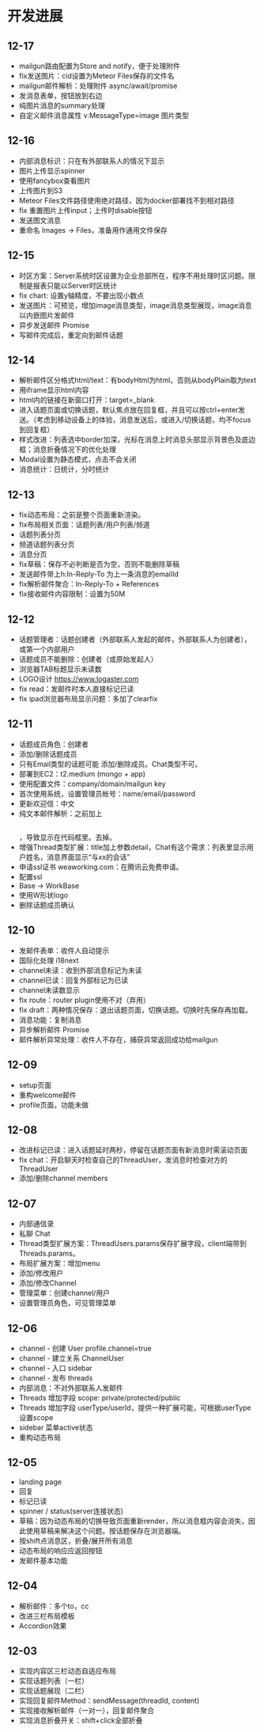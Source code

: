 # 开发进展

## 12-17

- mailgun路由配置为Store and notify，便于处理附件
- fix发送图片：cid设置为Meteor Files保存的文件名
- mailgun邮件解析：处理附件 async/await/promise
- 发消息表单，按钮放到右边
- 纯图片消息的summary处理
- 自定义邮件消息属性 v:MessageType=image 图片类型

## 12-16

- 内部消息标识：只在有外部联系人的情况下显示
- 图片上传显示spinner
- 使用fancybox查看图片
- 上传图片到S3
- Meteor Files文件路径使用绝对路径，因为docker部署找不到相对路径
- fix 重置图片上传input；上传时disable按钮
- 发送图文消息
- 重命名 Images -> Files，准备用作通用文件保存

## 12-15

- 时区方案：Server系统时区设置为企业总部所在，程序不用处理时区问题。限制是报表只能以Server时区统计
- fix chart: 设置y轴精度，不要出现小数点
- 发送图片：可预览，增加image消息类型，image消息类型展现，image消息以内嵌图片发邮件
- 异步发送邮件 Promise
- 写邮件完成后，重定向到邮件话题

## 12-14

- 解析邮件区分格式html/text：有bodyHtml为html，否则从bodyPlain取为text
- 用iframe显示html内容
- html内的链接在新窗口打开：target=_blank
- 进入话题页面或切换话题，默认焦点放在回复框，并且可以按ctrl+enter发送。（考虑到移动设备上的体验，消息发送后，或进入/切换话题，均不focus到回复框）
- 样式改进：列表选中border加深，光标在消息上时消息头部显示背景色及底边框；消息折叠情况下的优化处理
- Modal设置为静态模式，点击不会关闭
- 消息统计：日统计，分时统计

## 12-13

- fix动态布局：之前是整个页面重新渲染。
- fix布局相关页面：话题列表/用户列表/频道
- 话题列表分页
- 频道话题列表分页
- 消息分页
- fix草稿：保存不必判断是否为空，否则不能删除草稿
- 发送邮件带上h:In-Reply-To 为上一条消息的emailId
- fix解析邮件聚合：In-Reply-To + References
- fix接收邮件内容限制：设置为50M

## 12-12

- 话题管理者：话题创建者（外部联系人发起的邮件，外部联系人为创建者），或第一个内部用户
- 话题成员不能删除：创建者（或原始发起人）
- 浏览器TAB标题显示未读数
- LOGO设计 https://www.logaster.com
- fix read：发邮件时本人直接标记已读
- fix ipad浏览器布局显示问题：多加了clearfix

## 12-11

- 话题成员角色：创建者
- 添加/删除话题成员
- 只有Email类型的话题可能 添加/删除成员。Chat类型不可。
- 部署到EC2：t2.medium (mongo + app)
- 使用配置文件：company/domain/mailgun key
- 首次使用系统，设置管理员帐号：name/email/password
- 更新欢迎信：中文
- 纯文本邮件解析：之前加上<pre></pre>，导致显示在代码框里。去掉。
- 增强Thread类型扩展：title加上参数detail，Chat有这个需求：列表里显示用户姓名，消息界面显示“与xx的会话”
- 申请ssl证书 weaworking.com：在腾讯云免费申请。
- 配置ssl
- Base -> WorkBase
- 使用W形状logo
- 删除话题成员确认

## 12-10

- 发邮件表单：收件人自动提示
- 国际化处理 i18next
- channel未读：收到外部消息标记为未读
- channel已读：回复外部标记为已读
- channel未读数显示
- fix route：router plugin使用不对（弃用）
- fix draft：两种情况保存：退出话题页面，切换话题。切换时先保存再加载。
- 消息功能：复制消息
- 异步解析邮件 Promise
- 邮件解析异常处理：收件人不存在，捕获异常返回成功给mailgun

## 12-09

- setup页面
- 重构welcome邮件
- profile页面，功能未做

## 12-08

- 改进标记已读：进入话题延时两秒，停留在话题页面有新消息时需滚动页面
- fix chat：开启聊天时检查自己的ThreadUser，发消息时检查对方的ThreadUser
- 添加/删除channel members

## 12-07

- 内部通信录
- 私聊 Chat
- Thread类型扩展方案：ThreadUsers.params保存扩展字段，client端带到Threads.params。
- 布局扩展方案：增加menu
- 添加/修改用户
- 添加/修改Channel
- 管理菜单：创建channel/用户
- 设置管理员角色，可见管理菜单

## 12-06

- channel - 创建 User profile.channel=true
- channel - 建立关系 ChannelUser
- channel - 入口 sidebar
- channel - 发布 threads
- 内部消息：不对外部联系人发邮件
- Threads 增加字段 scope: private/protected/public
- Threads 增加字段 userType/userId，提供一种扩展可能，可根据userType设置scope
- sidebar 菜单active状态
- 重构动态布局

## 12-05

- landing page
- 回复
- 标记已读
- spinner / status(server连接状态)
- 草稿：因为动态布局的切换导致页面重新render，所以消息框内容会消失，因此使用草稿来解决这个问题。按话题保存在浏览器端。
- 按shift点消息区，折叠/展开所有消息
- 动态布局的响应应返回按钮
- 发邮件基本功能

## 12-04

- 解析邮件：多个to，cc
- 改进三栏布局模板
- Accordion效果

## 12-03

- 实现内容区三栏动态自适应布局
- 实现话题列表（一栏）
- 实现话题展现（二栏）
- 实现回复邮件Method：sendMessage(threadId, content)
- 实现接收解析邮件（一对一），回复邮件聚合
- 实现消息折叠开关：shift+click全部折叠
